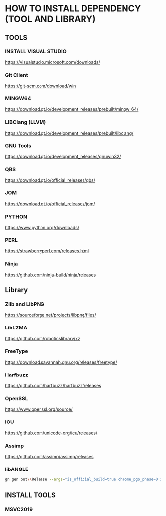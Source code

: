 # HOW TO INSTALL DEPENDENCY (TOOL AND LIBRARY)
## TOOLS
### INSTALL VISUAL STUDIO
https://visualstudio.microsoft.com/downloads/

### Git Client
https://git-scm.com/download/win

### MINGW64
https://download.qt.io/development_releases/prebuilt/mingw_64/

### LIBClang (LLVM)
https://download.qt.io/development_releases/prebuilt/libclang/

### GNU Tools
https://download.qt.io/development_releases/gnuwin32/

### QBS
https://download.qt.io/official_releases/qbs/

### JOM
https://download.qt.io/official_releases/jom/

### PYTHON
https://www.python.org/downloads/

### PERL
https://strawberryperl.com/releases.html

### Ninja
https://github.com/ninja-build/ninja/releases

## Library
### Zlib and LibPNG
https://sourceforge.net/projects/libpng/files/

### LibLZMA
https://github.com/roboticslibrary/xz

### FreeType
https://download.savannah.gnu.org/releases/freetype/

### Harfbuzz
https://github.com/harfbuzz/harfbuzz/releases

### OpenSSL
https://www.openssl.org/source/

### ICU
https://github.com/unicode-org/icu/releases/

### Assimp
https://github.com/assimp/assimp/releases

### libANGLE
```bash
gn gen out\\Release --args="is_official_build=true chrome_pgo_phase=0 is_component_build=false"
```

## INSTALL TOOLS
### MSVC2019

